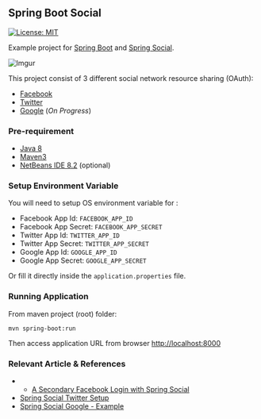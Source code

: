 ## Spring Boot Social
[![License: MIT](https://img.shields.io/badge/License-MIT-blue.svg)](/LICENSE)

Example project for [Spring Boot](https://projects.spring.io/spring-boot/) and [Spring Social](https://projects.spring.io/spring-social/).

![Imgur](https://i.imgur.com/E0DD0lV.gifv)

This project consist of 3 different social network resource sharing (OAuth):

- [Facebook](https://projects.spring.io/spring-social-facebook/)
- [Twitter](https://projects.spring.io/spring-social-twitter/)
- [Google](https://github.com/spring-social/spring-social-google) (_On Progress_)




### Pre-requirement

- [Java 8](http://www.oracle.com/technetwork/java/javase/downloads/jdk8-downloads-2133151.html)
- [Maven3](https://maven.apache.org/index.html)
- [NetBeans IDE 8.2](https://netbeans.org/) (optional)




### Setup Environment Variable

You will need to setup OS environment variable for :

- Facebook App Id: `FACEBOOK_APP_ID`
- Facebook App Secret: `FACEBOOK_APP_SECRET`
- Twitter App Id: `TWITTER_APP_ID`
- Twitter App Secret: `TWITTER_APP_SECRET`
- Google App Id: `GOOGLE_APP_ID`  
- Google App Secret: `GOOGLE_APP_SECRET`

Or fill it directly inside the `application.properties` file.



### Running Application

From maven project (root) folder:
```
mvn spring-boot:run
```
Then access application URL from browser [http://localhost:8000](http://localhost:8000)



### Relevant Article & References

- - [A Secondary Facebook Login with Spring Social](http://www.baeldung.com/facebook-authentication-with-spring-security-and-social)
- [Spring Social Twitter Setup](http://www.baeldung.com/spring_social_twitter_setup)
- [Spring Social Google - Example](https://github.com/spring-social/spring-social-google-example)